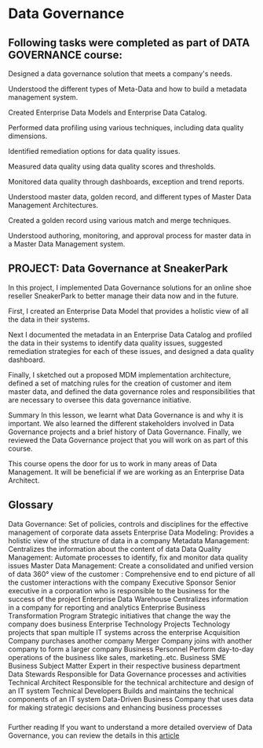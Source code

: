 # Data Governance

## Following tasks were completed as part of DATA GOVERNANCE course:

Designed a data governance solution that meets a company's needs.

Understood the different types of Meta-Data and how to build a metadata management system.

Created Enterprise Data Models and Enterprise Data Catalog.

Performed data profiling using various techniques, including data quality dimensions.

Identified remediation options for data quality issues.

Measured data quality using data quality scores and thresholds.

Monitored data quality through dashboards, exception and trend reports.

Understood master data, golden record, and different types of Master Data Management Architectures.

Created a golden record using various match and merge techniques.

Understood authoring, monitoring, and approval process for master data in a Master Data Management system.


## PROJECT: Data Governance at SneakerPark


In this project, I implemented Data Governance solutions for an online shoe reseller SneakerPark to better manage their data now and in the future. 

First, I created an Enterprise Data Model that provides a holistic view of all the data in their systems. 

Next I documented the metadata in an Enterprise Data Catalog and profiled the data in their systems to identify data quality issues, suggested remediation strategies for each of these issues, and designed a data quality dashboard. 

Finally, I sketched out a proposed MDM implementation architecture, defined a set of matching rules for the creation of customer and item master data, and defined the data governance roles and responsibilities that are necessary to oversee this data governance initiative.


Summary
In this lesson, we learnt what Data Governance is and why it is important. We also learned the different stakeholders involved in Data Governance projects and a brief history of Data Governance. Finally, we reviewed the Data Governance project that you will work on as part of this course.

This course opens the door for us to work in many areas of Data Management. It will be beneficial if we are working as an Enterprise Data Architect.

## Glossary
Data Governance: Set of policies, controls and disciplines for the effective management of corporate data assets
Enterprise Data Modeling: Provides a holistic view of the structure of data in a company
Metadata Management: Centralizes the information about the content of data
Data Quality Management: Automate processes to identify, fix and monitor data quality issues
Master Data Management: Create a consolidated and unified version of data
360° view of the customer : Comprehensive end to end picture of all the customer interactions with the company
Executive Sponsor Senior executive in a corporation who is responsible to the business for the success of the project
Enterprise Data Warehouse Centralizes information in a company for reporting and analytics
Enterprise Business Transformation Program Strategic initiatives that change the way the company does business
Enterprise Technology Projects Technology projects that span multiple IT systems across the enterprise
Acquisition Company purchases another company
Merger Company joins with another company to form a larger company
Business Personnel Perform day-to-day operations of the business like sales, marketing..etc.
Business SME Business Subject Matter Expert in their respective business department
Data Stewards Responsible for Data Governance processes and activities
Technical Architect Responsible for the technical architecture and design of an IT system
Technical Developers Builds and maintains the technical components of an IT system
Data-Driven Business Company that uses data for making strategic decisions and enhancing business processes

###
Further reading
If you want to understand a more detailed overview of Data Governance, you can review the details in this [article](https://searchdatamanagement.techtarget.com/definition/data-governance)
